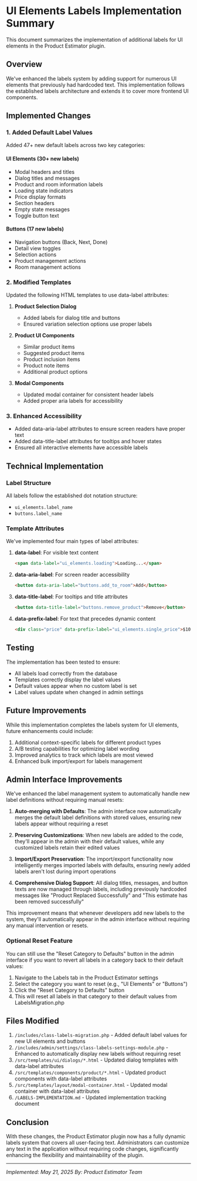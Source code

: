# UI Elements Labels Implementation Summary

This document summarizes the implementation of additional labels for UI elements in the Product Estimator plugin.

## Overview

We've enhanced the labels system by adding support for numerous UI elements that previously had hardcoded text. This implementation follows the established labels architecture and extends it to cover more frontend UI components.

## Implemented Changes

### 1. Added Default Label Values

Added 47+ new default labels across two key categories:

#### UI Elements (30+ new labels)
- Modal headers and titles
- Dialog titles and messages
- Product and room information labels
- Loading state indicators
- Price display formats
- Section headers
- Empty state messages
- Toggle button text

#### Buttons (17 new labels)
- Navigation buttons (Back, Next, Done)
- Detail view toggles
- Selection actions
- Product management actions
- Room management actions

### 2. Modified Templates

Updated the following HTML templates to use data-label attributes:

1. **Product Selection Dialog**
   - Added labels for dialog title and buttons
   - Ensured variation selection options use proper labels

2. **Product UI Components**
   - Similar product items
   - Suggested product items
   - Product inclusion items
   - Product note items
   - Additional product options

3. **Modal Components**
   - Updated modal container for consistent header labels
   - Added proper aria labels for accessibility

### 3. Enhanced Accessibility

- Added data-aria-label attributes to ensure screen readers have proper text
- Added data-title-label attributes for tooltips and hover states
- Ensured all interactive elements have accessible labels

## Technical Implementation

### Label Structure

All labels follow the established dot notation structure:
- `ui_elements.label_name`
- `buttons.label_name`

### Template Attributes

We've implemented four main types of label attributes:

1. **data-label**: For visible text content
   ```html
   <span data-label="ui_elements.loading">Loading...</span>
   ```

2. **data-aria-label**: For screen reader accessibility
   ```html
   <button data-aria-label="buttons.add_to_room">Add</button>
   ```

3. **data-title-label**: For tooltips and title attributes
   ```html
   <button data-title-label="buttons.remove_product">Remove</button>
   ```

4. **data-prefix-label**: For text that precedes dynamic content
   ```html
   <div class="price" data-prefix-label="ui_elements.single_price">$10.00</div>
   ```

## Testing

The implementation has been tested to ensure:
- All labels load correctly from the database
- Templates correctly display the label values
- Default values appear when no custom label is set
- Label values update when changed in admin settings

## Future Improvements

While this implementation completes the labels system for UI elements, future enhancements could include:

1. Additional context-specific labels for different product types
2. A/B testing capabilities for optimizing label wording
3. Improved analytics to track which labels are most viewed
4. Enhanced bulk import/export for labels management

## Admin Interface Improvements

We've enhanced the label management system to automatically handle new label definitions without requiring manual resets:

1. **Auto-merging with Defaults**: The admin interface now automatically merges the default label definitions with stored values, ensuring new labels appear without requiring a reset
   
2. **Preserving Customizations**: When new labels are added to the code, they'll appear in the admin with their default values, while any customized labels retain their edited values

3. **Import/Export Preservation**: The import/export functionality now intelligently merges imported labels with defaults, ensuring newly added labels aren't lost during import operations

4. **Comprehensive Dialog Support**: All dialog titles, messages, and button texts are now managed through labels, including previously hardcoded messages like "Product Replaced Successfully" and "This estimate has been removed successfully"

This improvement means that whenever developers add new labels to the system, they'll automatically appear in the admin interface without requiring any manual intervention or resets.

### Optional Reset Feature

You can still use the "Reset Category to Defaults" button in the admin interface if you want to revert all labels in a category back to their default values:

1. Navigate to the Labels tab in the Product Estimator settings
2. Select the category you want to reset (e.g., "UI Elements" or "Buttons")
3. Click the "Reset Category to Defaults" button
4. This will reset all labels in that category to their default values from LabelsMigration.php

## Files Modified

1. `/includes/class-labels-migration.php` - Added default label values for new UI elements and buttons
2. `/includes/admin/settings/class-labels-settings-module.php` - Enhanced to automatically display new labels without requiring reset
3. `/src/templates/ui/dialogs/*.html` - Updated dialog templates with data-label attributes
4. `/src/templates/components/product/*.html` - Updated product components with data-label attributes
5. `/src/templates/layout/modal-container.html` - Updated modal container with data-label attributes
6. `/LABELS-IMPLEMENTATION.md` - Updated implementation tracking document

## Conclusion

With these changes, the Product Estimator plugin now has a fully dynamic labels system that covers all user-facing text. Administrators can customize any text in the application without requiring code changes, significantly enhancing the flexibility and maintainability of the plugin.

---

*Implemented: May 21, 2025*
*By: Product Estimator Team*